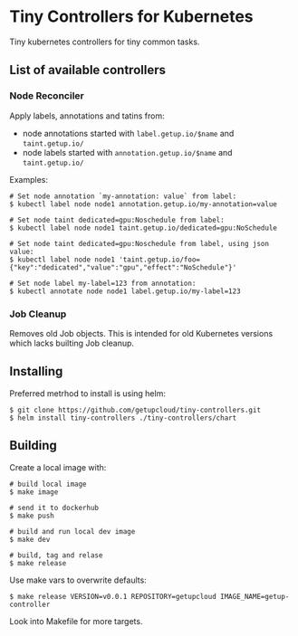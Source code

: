 # Tiny Controllers for Kubernetes

Tiny kubernetes controllers for tiny common tasks.

## List of available controllers

### Node Reconciler

Apply labels, annotations and tatins from:

- node annotations started with `label.getup.io/$name` and `taint.getup.io/`
- node labels started with `annotation.getup.io/$name` and `taint.getup.io/`

Examples:

```
# Set node annotation `my-annotation: value` from label:
$ kubectl label node node1 annotation.getup.io/my-annotation=value

# Set node taint dedicated=gpu:Noschedule from label:
$ kubectl label node node1 taint.getup.io/dedicated=gpu:NoSchedule

# Set node taint dedicated=gpu:Noschedule from label, using json value:
$ kubectl label node node1 'taint.getup.io/foo={"key":"dedicated","value":"gpu","effect":"NoSchedule"}'

# Set node label my-label=123 from annotation:
$ kubectl annotate node node1 label.getup.io/my-label=123
```

### Job Cleanup

Removes old Job objects. This is intended for old Kubernetes versions which lacks builting Job cleanup.


## Installing

Preferred metrhod to install is using helm:

```
$ git clone https://github.com/getupcloud/tiny-controllers.git
$ helm install tiny-controllers ./tiny-controllers/chart
```

## Building

Create a local image with:

```
# build local image
$ make image

# send it to dockerhub
$ make push

# build and run local dev image
$ make dev

# build, tag and relase
$ make release
```

Use make vars to overwrite defaults:

```
$ make release VERSION=v0.0.1 REPOSITORY=getupcloud IMAGE_NAME=getup-controller
```

Look into Makefile for more targets.

